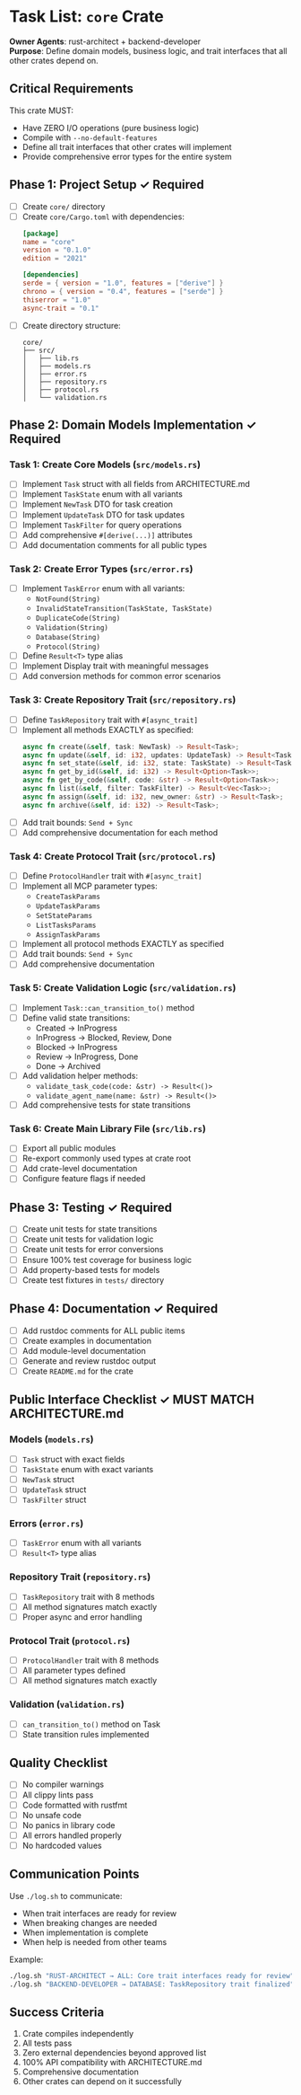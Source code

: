 # Task List: `core` Crate

**Owner Agents**: rust-architect + backend-developer  
**Purpose**: Define domain models, business logic, and trait interfaces that all other crates depend on.

## Critical Requirements

This crate MUST:
- Have ZERO I/O operations (pure business logic)
- Compile with `--no-default-features`
- Define all trait interfaces that other crates will implement
- Provide comprehensive error types for the entire system

## Phase 1: Project Setup ✓ Required

- [ ] Create `core/` directory
- [ ] Create `core/Cargo.toml` with dependencies:
  ```toml
  [package]
  name = "core"
  version = "0.1.0"
  edition = "2021"

  [dependencies]
  serde = { version = "1.0", features = ["derive"] }
  chrono = { version = "0.4", features = ["serde"] }
  thiserror = "1.0"
  async-trait = "0.1"
  ```
- [ ] Create directory structure:
  ```
  core/
  ├── src/
  │   ├── lib.rs
  │   ├── models.rs
  │   ├── error.rs
  │   ├── repository.rs
  │   ├── protocol.rs
  │   └── validation.rs
  ```

## Phase 2: Domain Models Implementation ✓ Required

### Task 1: Create Core Models (`src/models.rs`)
- [ ] Implement `Task` struct with all fields from ARCHITECTURE.md
- [ ] Implement `TaskState` enum with all variants
- [ ] Implement `NewTask` DTO for task creation
- [ ] Implement `UpdateTask` DTO for task updates
- [ ] Implement `TaskFilter` for query operations
- [ ] Add comprehensive `#[derive(...)]` attributes
- [ ] Add documentation comments for all public types

### Task 2: Create Error Types (`src/error.rs`)
- [ ] Implement `TaskError` enum with all variants:
  - `NotFound(String)`
  - `InvalidStateTransition(TaskState, TaskState)`
  - `DuplicateCode(String)`
  - `Validation(String)`
  - `Database(String)`
  - `Protocol(String)`
- [ ] Define `Result<T>` type alias
- [ ] Implement Display trait with meaningful messages
- [ ] Add conversion methods for common error scenarios

### Task 3: Create Repository Trait (`src/repository.rs`)
- [ ] Define `TaskRepository` trait with `#[async_trait]`
- [ ] Implement all methods EXACTLY as specified:
  ```rust
  async fn create(&self, task: NewTask) -> Result<Task>;
  async fn update(&self, id: i32, updates: UpdateTask) -> Result<Task>;
  async fn set_state(&self, id: i32, state: TaskState) -> Result<Task>;
  async fn get_by_id(&self, id: i32) -> Result<Option<Task>>;
  async fn get_by_code(&self, code: &str) -> Result<Option<Task>>;
  async fn list(&self, filter: TaskFilter) -> Result<Vec<Task>>;
  async fn assign(&self, id: i32, new_owner: &str) -> Result<Task>;
  async fn archive(&self, id: i32) -> Result<Task>;
  ```
- [ ] Add trait bounds: `Send + Sync`
- [ ] Add comprehensive documentation for each method

### Task 4: Create Protocol Trait (`src/protocol.rs`)
- [ ] Define `ProtocolHandler` trait with `#[async_trait]`
- [ ] Implement all MCP parameter types:
  - `CreateTaskParams`
  - `UpdateTaskParams`
  - `SetStateParams`
  - `ListTasksParams`
  - `AssignTaskParams`
- [ ] Implement all protocol methods EXACTLY as specified
- [ ] Add trait bounds: `Send + Sync`
- [ ] Add comprehensive documentation

### Task 5: Create Validation Logic (`src/validation.rs`)
- [ ] Implement `Task::can_transition_to()` method
- [ ] Define valid state transitions:
  - Created → InProgress
  - InProgress → Blocked, Review, Done
  - Blocked → InProgress
  - Review → InProgress, Done
  - Done → Archived
- [ ] Add validation helper methods:
  - `validate_task_code(code: &str) -> Result<()>`
  - `validate_agent_name(name: &str) -> Result<()>`
- [ ] Add comprehensive tests for state transitions

### Task 6: Create Main Library File (`src/lib.rs`)
- [ ] Export all public modules
- [ ] Re-export commonly used types at crate root
- [ ] Add crate-level documentation
- [ ] Configure feature flags if needed

## Phase 3: Testing ✓ Required

- [ ] Create unit tests for state transitions
- [ ] Create unit tests for validation logic
- [ ] Create unit tests for error conversions
- [ ] Ensure 100% test coverage for business logic
- [ ] Add property-based tests for models
- [ ] Create test fixtures in `tests/` directory

## Phase 4: Documentation ✓ Required

- [ ] Add rustdoc comments for ALL public items
- [ ] Create examples in documentation
- [ ] Add module-level documentation
- [ ] Generate and review rustdoc output
- [ ] Create `README.md` for the crate

## Public Interface Checklist ✓ MUST MATCH ARCHITECTURE.md

### Models (`models.rs`)
- [ ] `Task` struct with exact fields
- [ ] `TaskState` enum with exact variants
- [ ] `NewTask` struct
- [ ] `UpdateTask` struct
- [ ] `TaskFilter` struct

### Errors (`error.rs`)
- [ ] `TaskError` enum with all variants
- [ ] `Result<T>` type alias

### Repository Trait (`repository.rs`)
- [ ] `TaskRepository` trait with 8 methods
- [ ] All method signatures match exactly
- [ ] Proper async and error handling

### Protocol Trait (`protocol.rs`)
- [ ] `ProtocolHandler` trait with 8 methods
- [ ] All parameter types defined
- [ ] All method signatures match exactly

### Validation (`validation.rs`)
- [ ] `can_transition_to()` method on Task
- [ ] State transition rules implemented

## Quality Checklist

- [ ] No compiler warnings
- [ ] All clippy lints pass
- [ ] Code formatted with rustfmt
- [ ] No unsafe code
- [ ] No panics in library code
- [ ] All errors handled properly
- [ ] No hardcoded values

## Communication Points

Use `./log.sh` to communicate:
- When trait interfaces are ready for review
- When breaking changes are needed
- When implementation is complete
- When help is needed from other teams

Example:
```bash
./log.sh "RUST-ARCHITECT → ALL: Core trait interfaces ready for review"
./log.sh "BACKEND-DEVELOPER → DATABASE: TaskRepository trait finalized"
```

## Success Criteria

1. Crate compiles independently
2. All tests pass
3. Zero external dependencies beyond approved list
4. 100% API compatibility with ARCHITECTURE.md
5. Comprehensive documentation
6. Other crates can depend on it successfully